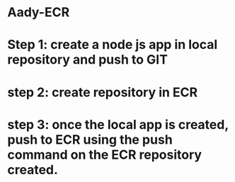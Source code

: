 # Aady-ECR

# Step 1: create a node js app in local repository and push to GIT

# step 2: create repository in ECR 

# step 3: once the local app is created, push to ECR using the push command on the ECR repository created.



